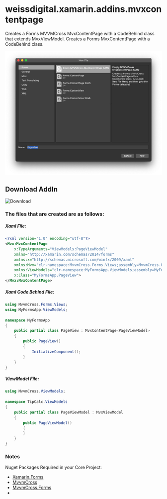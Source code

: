 # weissdigital.xamarin.addins.mvxcontentpage
Creates a Forms MVVMCross MvxContentPage with a CodeBehind class that extends MvxViewModel.
Creates a Forms MvxContentPage with a CodeBehind class.

![Add File Dialog](screenshot.png)

## Download AddIn
![Download](https://github.com/rogerwcpt/weissdigital.xamarin.addins.mvxcontentpage/releases/download/1.0/WeissDigital.Xamarin.Addins.MvxContentPage_1.0.mpack)

### The files that are created are as follows:

##### Xaml File:
```xml
<?xml version="1.0" encoding="utf-8"?>
<Mvx:MvxContentPage 
    x:TypeArguments="ViewModels:PageViewModel" 
    xmlns="http://xamarin.com/schemas/2014/forms" 
    xmlns:x="http://schemas.microsoft.com/winfx/2009/xaml" 
    xmlns:Mvx="clr-namespace:MvvmCross.Forms.Views;assembly=MvvmCross.Forms" 
    xmlns:ViewModels="clr-namespace:MyFormsApp.ViewModels;assembly=MyFormsApp" 
    x:Class="MyFormsApp.PageView">
</Mvx:MvxContentPage>
```

##### Xaml Code Behind File:
```C#
using MvvmCross.Forms.Views;
using MyFormsApp.ViewModels;

namespace MyFormsApp
{
    public partial class PageView : MvxContentPage<PageViewModel>
    {
        public PageView()
        {
            InitializeComponent();
        }
    }
}
```

##### ViewModel File:
```C#
using MvvmCross.ViewModels;

namespace TipCalc.ViewModels
{
    public partial class PageViewModel : MvxViewModel
    {
        public PageViewModel()
        {
        }
    }
}
```

### Notes

Nuget Packages Required in your Core Project:

- [Xamarin.Forms](https://www.nuget.org/packages/Xamarin.Forms)
- [MvvmCross](https://www.nuget.org/packages/MvvmCross)
- [MvvmCross.Forms](https://www.nuget.org/packages/MvvmCross.Forms)
- 
